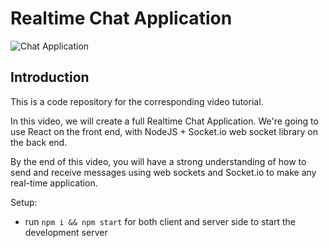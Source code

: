 # Realtime Chat Application

![Chat Application](https://i.ytimg.com/vi/ZwFA3YMfkoc/maxresdefault.jpg)

## Introduction
This is a code repository for the corresponding video tutorial.

In this video, we will create a full Realtime Chat Application. We're going to use  React on the front end, with NodeJS + Socket.io web socket library on the back end.

By the end of this video, you will have a strong understanding of how to send and receive messages using web sockets and Socket.io to make any real-time application.

Setup:
- run ```npm i && npm start``` for both client and server side to start the development server
